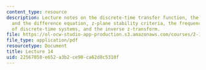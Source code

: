 ```yaml
---
content_type: resource
description: Lecture notes on the discrete-time transfer function, the transfer function
  and the difference equation, z-plane stability criteria, the frequency response
  of discrete-time systems, and the inverse z-transform.
file: https://ol-ocw-studio-app-production.s3.amazonaws.com/courses/2-161-signal-processing-continuous-and-discrete-fall-2008/22567058e652a3b2ce90ca62d8c5310f_lecture_14.pdf
file_type: application/pdf
resourcetype: Document
title: Lecture 14
uid: 22567058-e652-a3b2-ce90-ca62d8c5310f
---
```

